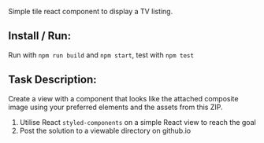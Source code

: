 Simple tile react component to display a TV listing. 

## Install / Run:
Run with `npm run build` and `npm start`, test with `npm test`

## Task Description:
Create a view with a component that looks like the attached composite image using your preferred elements and the assets from this ZIP.
1. Utilise React `styled-components` on a simple React view to reach the goal
1. Post the solution to a viewable directory on github.io
